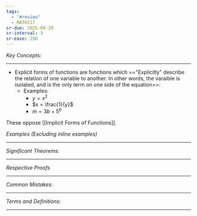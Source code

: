 ```yaml
---
tags:
  - "#review"
  - MATH117
sr-due: 2025-09-20
sr-interval: 3
sr-ease: 250
---
```

*Key Concepts:*
___

- Explicit forms of functions are functions which =="Explicitly" describe the relation of one variable to another. In other words, the varaible is isolated, and is the only term on one side of the equation==:
	- Examples:
		- $y = x^2$
		- $x = \frac{1}{y}$
		- $m = 3b + 5^b$

These oppose [[Implicit Forms of Functions]].

*Examples (Excluding inline examples)* 
___

*Significant Theorems:*
___

*Respective Proofs*
___

*Common Mistakes:*
___

*Terms and Definitions:*
___

